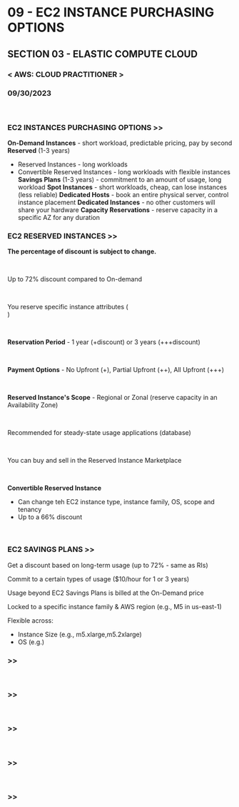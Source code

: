 # 09 - EC2 INSTANCE PURCHASING OPTIONS

## SECTION 03 - ELASTIC COMPUTE CLOUD <br>

### < AWS: CLOUD PRACTITIONER > <br>

### 09/30/2023 <br>

<br>

### EC2 INSTANCES PURCHASING OPTIONS >>

**On-Demand Instances** - short workload, predictable pricing, pay by second
**Reserved** (1-3 years)

- Reserved Instances - long workloads
- Convertible Reserved Instances - long workloads with flexible instances
  **Savings Plans** (1-3 years) - commitment to an amount of usage, long workload
  **Spot Instances** - short workloads, cheap, can lose instances (less reliable)
  **Dedicated Hosts** - book an entire physical server, control instance placement
  **Dedicated Instances** - no other customers will share your hardware
  **Capacity Reservations** - reserve capacity in a specific AZ for any duration
  <br>

### EC2 RESERVED INSTANCES >>

**The percentage of discount is subject to change.**

<br>

Up to 72% discount compared to On-demand

<br>

You reserve specific instance attributes (<br>)

<br>

**Reservation Period** - 1 year (+discount) or 3 years (+++discount)

<br>

**Payment Options** - No Upfront (+), Partial Upfront (++), All Upfront (+++)

<br>

**Reserved Instance's Scope** - Regional or Zonal (reserve capacity in an Availability Zone)

<br>

Recommended for steady-state usage applications (database)

<br>

You can buy and sell in the Reserved Instance Marketplace

<br>

**Convertible Reserved Instance**

- Can change teh EC2 instance type, instance family, OS, scope and tenancy
- Up to a 66% discount

<br>

### EC2 SAVINGS PLANS >>

Get a discount based on long-term usage (up to 72% - same as RIs)

Commit to a certain types of usage ($10/hour for 1 or 3 years)

Usage beyond EC2 Savings Plans is billed at the On-Demand price

Locked to a specific instance family & AWS region (e.g., M5 in us-east-1)

Flexible across:

- Instance Size (e.g., m5.xlarge,m5.2xlarge)
- OS (e.g.)
  <br>

### >>

<br>

### >>

<br>

### >>

<br>

### >>

<br>

### >>

<br>

